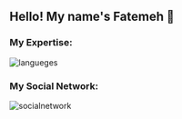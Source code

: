 <h2>Hello! My name's Fatemeh 👋</h2>
<h3>My Expertise:</h3>
<img src='https://skillicons.dev/icons?i=html,css,sass,bootstrap,js,git,github' alt='langueges' />
<h3>My Social Network:</h3>
<img src='https://skillicons.dev/icons?i=gmail,linkedin,discord' alt='socialnetwork' />

<!--
**fatemehslh/fatemehslh** is a ✨ _special_ ✨ repository because its `README.md` (this file) appears on your GitHub profile.

Here are some ideas to get you started:

- 🔭 I’m currently working on ...
- 🌱 I’m currently learning ...
- 👯 I’m looking to collaborate on ...
- 🤔 I’m looking for help with ...
- 💬 Ask me about ...
- 📫 How to reach me: ...
- 😄 Pronouns: ...
- ⚡ Fun fact: ...
-->
